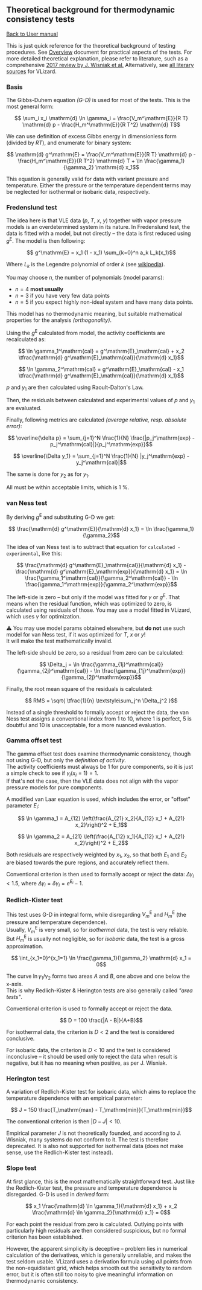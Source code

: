 ## Theoretical background for thermodynamic consistency tests

[Back to User manual](manual.md)

This is just quick reference for the theoretical background of testing procedures.
See [Overview](tests.md) document for practical aspects of the tests.
For more detailed theoretical explanation, please refer to literature, such as a comprehensive
[2017 review by J. Wisniak et al.](https://doi.org/10.1016/j.jct.2016.10.038)
Alternatively, see [all literary sources](../references.md) for VLizard.

### Basis

The Gibbs-Duhem equation _(G-D)_ is used for most of the tests.
This is the most general form:
```math
    \sum_i x_i \mathrm{d} \ln \gamma_i = \frac{V_m^\mathrm{E}}{R T} \mathrm{d} p - \frac{H_m^\mathrm{E}}{R T^2} \mathrm{d} T
```

We can use definition of excess Gibbs energy in dimensionless form (divided by $RT$), and enumerate for binary system:
```math
    \mathrm{d} g^\mathrm{E} = \frac{V_m^\mathrm{E}}{R T} \mathrm{d} p - \frac{H_m^\mathrm{E}}{R T^2} \mathrm{d} T + \ln \frac{\gamma_1}{\gamma_2} \mathrm{d} x_1
```
This equation is generally valid for data with variant pressure and temperature.
Either the pressure or the temperature dependent terms may be neglected for isothermal or isobaric data, respectively.

### Fredenslund test

The idea here is that VLE data ($p$, $T$, $x$, $y$) together with vapor pressure models is an overdetermined system in its nature.
In Fredenslund test, the data is fitted with a model, but not directly – the data is first reduced using $g^\mathrm{E}$.
The model is then following:

```math
    g^\mathrm{E} = x_1 (1 - x_1) \sum_{k=0}^n a_k L_k(x_1)
```
Where $L_k$ is the Legendre polynomial of order $k$ (see [wikipedia](https://en.wikipedia.org/wiki/Legendre_polynomials\#Shifted_Legendre_polynomials)).

You may choose $n$, the number of polynomials (model params):
- $n=4$ **most usually**
- $n=3$ if you have very few data points
- $n=5$ if you expect highly non-ideal system and have many data points.

This model has no thermodynamic meaning, but suitable mathematical properties for the analysis _(orthogonality)_.

Using the $g^\mathrm{E}$ calculated from model, the activity coefficients are recalculated as:
```math
    \ln \gamma_1^\mathrm{cal} = g^\mathrm{E}_\mathrm{cal} + x_2 \tfrac{\mathrm{d} g^\mathrm{E}_\mathrm{cal}}{\mathrm{d} x_1}
```
```math
    \ln \gamma_2^\mathrm{cal} = g^\mathrm{E}_\mathrm{cal} - x_1 \tfrac{\mathrm{d} g^\mathrm{E}_\mathrm{cal}}{\mathrm{d} x_1}
```

$p$ and $y_1$ are then calculated using Raoult-Dalton's Law.

Then, the residuals between calculated and experimental values of $p$ and $y_1$ are evaluated.

Finally, following metrics are calculated _(average relative, resp. absolute error)_: 

```math
    \overline{\delta p} = \sum_{j=1}^N \frac{1}{N} \frac{|p_j^\mathrm{exp} - p_j^\mathrm{cal}|}{p_j^\mathrm{exp}}
```

```math
    \overline{\Delta y_1} = \sum_{j=1}^N \frac{1}{N} |y_j^\mathrm{exp} - y_j^\mathrm{cal}|
```

The same is done for $y_2$ as for $y_1$.

All must be within acceptable limits, which is 1 %.

### van Ness test

By deriving $g^\mathrm{E}$ and substituting G-D we get:

```math
    \frac{\mathrm{d} g^\mathrm{E}}{\mathrm{d} x_1} = \ln \frac{\gamma_1}{\gamma_2}
```

The idea of van Ness test is to subtract that equation for `calculated - experimental`, like this:

```math
    \frac{\mathrm{d} g^\mathrm{E}_\mathrm{cal}}{\mathrm{d} x_1} - \frac{\mathrm{d} g^\mathrm{E}_\mathrm{exp}}{\mathrm{d} x_1} = \ln \frac{\gamma_1^\mathrm{cal}}{\gamma_2^\mathrm{cal}} - \ln \frac{\gamma_1^\mathrm{exp}}{\gamma_2^\mathrm{exp}}
```

The left-side is zero – but only if the model was fitted for $\gamma$ or $g^\mathrm{E}$.
That means when the residual function, which was optimized to zero, is calculated using residuals of those.
You may use a model fitted in VLizard, which uses $\gamma$ for optimization.

⚠ You may use model params obtained elsewhere, but **do not** use such model for van Ness test, if it was optimized for $T$, $x$ or $y$!  
It will make the test mathematically invalid.

The left-side should be zero, so a residual from zero can be calculated:

```math
    \Delta_j = \ln \frac{\gamma_{1j}^\mathrm{cal}}{\gamma_{2j}^\mathrm{cal}} - \ln \frac{\gamma_{1j}^\mathrm{exp}}{\gamma_{2j}^\mathrm{exp}}
```

Finally, the root mean square of the residuals is calculated:

```math
    RMS = \sqrt{ \tfrac{1}{n} \textstyle\sum_j^n \Delta_j^2 }
```

Instead of a single threshold to formally accept or reject the data, the van Ness test assigns a conventional index from 1 to 10, where 1 is perfect, 5 is doubtful and 10 is unacceptable, for a more nuanced evaluation.

### Gamma offset test

The gamma offset test does examine thermodynamic consistency, though not using G-D, but only the _definition of activity_.  
The activity coefficients must always be 1 for pure components, so it is just a simple check to see if $\gamma_i(x_i = 1) = 1$.  
If that's not the case, then the VLE data does not align with the vapor pressure models for pure components.

A modified van Laar equation is used, which includes the error, or "offset" parameter $E_i$:

```math
    \ln \gamma_1 = A_{12} \left(\frac{A_{21} x_2}{A_{12} x_1 + A_{21} x_2}\right)^2 + E_1
```
```math
    \ln \gamma_2 = A_{21} \left(\frac{A_{12} x_1}{A_{12} x_1 + A_{21} x_2}\right)^2 + E_2
```

Both residuals are respectively weighted by $x_1$, $x_2$, so that both $E_1$ and $E_2$ are biased towards the pure regions, and accurately reflect them.

Conventional criterion is then used to formally accept or reject the data: $\Delta \gamma_i < 1.5 %$, where $\Delta \gamma_i = \delta \gamma_i = e^{E_i} - 1$.

### Redlich-Kister test

This test uses G-D in integral form, while disregarding $V_m^\mathrm{E}$ and $H_m^\mathrm{E}$ (the pressure and temperature dependence).  
Usually, $V_m^\mathrm{E}$ is very small, so for _isothermal_ data, the test is very reliable.  
But $H_m^\mathrm{E}$ is usually not negligible, so for _isobaric_ data, the test is a gross approximation.
```math
    \int_{x_1=0}^{x_1=1} \ln \frac{\gamma_1}{\gamma_2} \mathrm{d} x_1 = 0
```

The curve $\ln \gamma_1 / \gamma_2$ forms two areas $A$ and $B$, one above and one below the x-axis.  
This is why Redlich-Kister & Herington tests are also generally called _"area tests"_.

Conventional criterion is used to formally accept or reject the data.

```math
    D = 100 \frac{|A - B|}{A+B}
```

For isothermal data, the criterion is $D < 2$ and the test is considered conclusive.

For isobaric data, the criterion is $D < 10$ and the test is considered inconclusive – it should be used only to reject the data when result is negative, but it has no meaning when positive, as per J. Wisniak.

### Herington test

A variation of Redlich-Kister test for isobaric data, which aims to replace the temperature dependence with an empirical parameter: 

```math
    J = 150 \frac{T_\mathrm{max} - T_\mathrm{min}}{T_\mathrm{min}}
```

The conventional criterion is then $|D-J| < 10$.

Empirical parameter $J$ is not theoretically founded, and according to J. Wisniak, many systems do not conform to it.
The test is therefore deprecated.
It is also not supported for isothermal data (does not make sense, use the Redlich-Kister test instead).

### Slope test

At first glance, this is the most mathematically straightforward test.
Just like the Redlich-Kister test, the pressure and temperature dependence is disregarded.
G-D is used in _derived_ form:

```math
    x_1 \frac{\mathrm{d} \ln \gamma_1}{\mathrm{d} x_1} + x_2 \frac{\mathrm{d} \ln \gamma_2}{\mathrm{d} x_1} = 0
```

For each point the residual from zero is calculated.
Outlying points with particularly high residuals are then considered suspicious, but no formal criterion has been established.

However, the apparent simplicity is deceptive – problem lies in numerical calculation of the derivatives, which is generally unreliable, and makes the test seldom usable.
VLizard uses a derivation formula using _all_ points from the non-equidistant grid, which helps smooth out the sensitivity to random error, but it is often still too noisy to give meaningful information on thermodynamic consistency.

